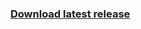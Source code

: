 ### [Download latest release](https://github.com/pkLucid/Pokemon-Lucid/releases/tag/Version%2F1.1.1)
